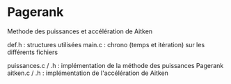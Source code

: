 # Pagerank
Methode des puissances et accélération de Aitken

def.h : structures utilisées
main.c : chrono (temps et itération) sur les différents fichiers

puissances.c / .h : implémentation de la méthode des puissances Pagerank
aitken.c / .h : implémentation de l'accélération de Aitken
